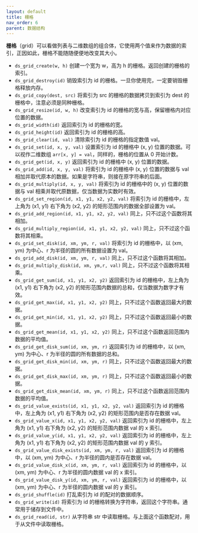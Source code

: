 ```yaml
---
layout: default
title: 栅格
nav_order: 6
parent: 数据结构
---
```


**栅格**（grid）可以看做列表与二维数组的组合体，它使用两个值来作为数据的索引，正因如此，栅格不能随随便便地改变其大小。

* `ds_grid_create(w, h)` 创建一个宽为 w，高为 h 的栅格。返回创建的栅格的索引。
* `ds_grid_destroy(id)` 销毁索引为 id 的栅格。一旦你使用完，一定要销毁栅格释放内存。
* `ds_grid_copy(dest, src)` 将索引为 src 的栅格的数据拷贝到索引为 dest 的栅格中，注意必须是同种栅格。
* `ds_grid_resize(id, w, h)` 改变索引为 id 的栅格的宽与高，保留栅格内对应位置的数据。
* `ds_grid_width(id)` 返回索引为 id 的栅格的宽。
* `ds_grid_height(id)` 返回索引为 id 的栅格的高。
* `ds_grid_clear(id, val)` 清除索引为 id 的栅格的指定数值 val。
* `ds_grid_set(id, x, y, val)` 设置索引为 id 的栅格中 (x, y) 位置的数据。可以视作二维数组 `arr[x, y] = val`，同样的，栅格的位置从 0 开始计数。
* `ds_grid_get(id, x, y)` 返回索引为 id 的栅格中 (x, y) 位置的数据。
* `ds_grid_add(id, x, y, val)` 将索引为 id 的栅格中 (x, y) 位置的数据与 val 相加并取代原本的数据。如果是字符串，则接在原字符串的后面。
* `ds_grid_multiply(id, x, y, val)` 将索引为 id 的栅格中的 (x, y) 位置的数据与 val 相乘并取代原数据，仅当数据为实数时有效。
* `ds_grid_set_region(id, x1, y1, x2, y2, val)` 将索引为 id 的栅格中，左上角为 (x1, y1) 右下角为 (x2, y2) 的矩形范围内的数据全部设置为 val。
* `ds_grid_add_region(id, x1, y1, x2, y2, val)` 同上，只不过这个函数将其相加。
* `ds_grid_multiply_region(id, x1, y1, x2, y2, val)` 同上，只不过这个函数将其相乘。
* `ds_grid_set_disk(id, xm, ym, r, val)` 将索引为 id 的栅格中，以 (xm, ym) 为中心、r 为半径的圆的所有数据设置为 val。
* `ds_grid_add_disk(id, xm, ym, r, val)` 同上，只不过这个函数将其相加。
* `ds_grid_multiply_disk(id, xm, ym,r, val)` 同上，只不过这个函数将其相乘。
* `ds_grid_get_sum(id, x1, y1, x2, y2)` 返回索引为 id 的栅格中，左上角为 (x1, y1) 右下角为 (x2, y2) 的矩形范围内数据的总和，仅当数据为数字才有效。
* `ds_grid_get_max(id, x1, y1, x2, y2)` 同上，只不过这个函数返回最大的数据。
* `ds_grid_get_min(id, x1, y1, x2, y2)` 同上，只不过这个函数返回最小的数据。
* `ds_grid_get_mean(id, x1, y1, x2, y2)` 同上，只不过这个函数返回范围内数据的平均值。
* `ds_grid_get_disk_sum(id, xm, ym, r)` 返回索引为 id 的栅格中，以 (xm, ym) 为中心、r 为半径的圆的所有数据的总和。
* `ds_grid_get_disk_min(id, xm, ym, r)` 同上，只不过这个函数返回最大的数据。
* `ds_grid_get_disk_max(id, xm, ym, r)` 同上，只不过这个函数返回最小的数据。
* `ds_grid_get_disk_mean(id, xm, ym, r)` 同上，只不过这个函数返回范围内数据的平均值。
* `ds_grid_value_exists(id, x1, y1, x2, y2, val)` 返回索引为 id 的栅格中，左上角为 (x1, y1) 右下角为 (x2, y2) 的矩形范围内是否存在数据 val。
* `ds_grid_value_x(id, x1, y1, x2, y2, val)` 返回索引为 id 的栅格中，左上角为 (x1, y1) 右下角为 (x2, y2) 的矩形范围内数据 val 的 x 索引。
* `ds_grid_value_y(id, x1, y1, x2, y2, val)` 返回索引为 id 的栅格中，左上角为 (x1, y1) 右下角为 (x2, y2) 的矩形范围内数据 val 的 y 索引。
* `ds_grid_value_disk_exists(id, xm, ym, r, val)` 返回索引为 id 的栅格中，以 (xm, ym) 为中心、r 为半径的圆内是否存在数据 val。
* `ds_grid_value_disk_x(id, xm, ym, r, val)` 返回索引为 id 的栅格中，以 (xm, ym) 为中心、r 为半径的圆内数据 val 的 x 索引。
* `ds_grid_value_disk_y(id, xm, ym, r, val)` 返回索引为 id 的栅格中，以 (xm, ym) 为中心、r 为半径的圆内数据 val 的 y 索引。
* `ds_grid_shuffle(id)` 打乱索引为 id 的配对的数据顺序。
* `ds_grid_write(id)` 将索引为 id 的栅格转换为字符串，返回这个字符串。通常用于储存到文件中。
* `ds_grid_read(id, str)` 从字符串 str 中读取栅格。与上面这个函数配对，用于从文件中读取栅格。
